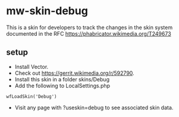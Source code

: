 # mw-skin-debug

This is a skin for developers to track the changes in the skin system documented in the RFC https://phabricator.wikimedia.org/T249673

## setup

* Install Vector.
* Check out https://gerrit.wikimedia.org/r/592790.
* Install this skin in a folder skins/Debug
* Add the following to LocalSettings.php
```
wfLoadSkin('Debug')
```
* Visit any page with ?useskin=debug to see associated skin data.
